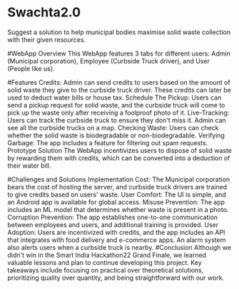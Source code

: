 # Swachta2.0

Suggest a solution to help municipal bodies maximise solid waste collection with their given resources.

#WebApp Overview This WebApp features 3 tabs for different users: Admin (Municipal corporation), Employee (Curbside Truck driver), and User (People like us).

#Features Credits: Admin can send credits to users based on the amount of solid waste they give to the curbside truck driver. These credits can later be used to deduct water bills or house tax. Schedule The Pickup: Users can send a pickup request for solid waste, and the curbside truck will come to pick up the waste only after receiving a foolproof photo of it. Live-Tracking: Users can track the curbside truck to ensure they don't miss it. Admin can see all the curbside trucks on a map. Checking Waste: Users can check whether the solid waste is biodegradable or non-biodegradable. Verifying Garbage: The app includes a feature for filtering out spam requests. Prototype Solution The WebApp incentivizes users to dispose of solid waste by rewarding them with credits, which can be converted into a deduction of their water bill.

#Challenges and Solutions Implementation Cost: The Municipal corporation bears the cost of hosting the server, and curbside truck drivers are trained to give credits based on users' waste. User Comfort: The UI is simple, and an Android app is available for global access. Misuse Prevention: The app includes an ML model that determines whether waste is present in a photo. Corruption Prevention: The app establishes one-to-one communication between employees and users, and additional training is provided. User Adoption: Users are incentivized with credits, and the app includes an API that integrates with food delivery and e-commerce apps. An alarm system also alerts users when a curbside truck is nearby. #Conclusion Although we didn't win in the Smart India Hackathon22 Grand Finale, we learned valuable lessons and plan to continue developing this project. Key takeaways include focusing on practical over theoretical solutions, prioritizing quality over quantity, and being straightforward with our work.
